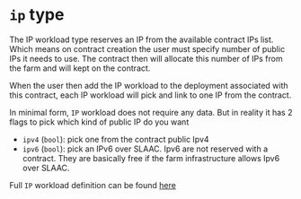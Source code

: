 # `ip` type
The IP workload type reserves an IP from the available contract IPs list. Which means on contract creation the user must specify number of public IPs it needs to use. The contract then will allocate this number of IPs from the farm and will kept on the contract.

When the user then add the IP workload to the deployment associated with this contract, each IP workload will pick and link to one IP from the contract.

In minimal form, `IP` workload does not require any data. But in reality it has 2 flags to pick which kind of public IP do you want

- `ipv4` (`bool`): pick one from the contract public Ipv4
- `ipv6` (`bool`): pick an IPv6 over SLAAC. Ipv6 are not reserved with a contract. They are basically free if the farm infrastructure allows Ipv6 over SLAAC.

Full `IP` workload definition can be found [here](../../../pkg/gridtypes/test/ipv4.go)

